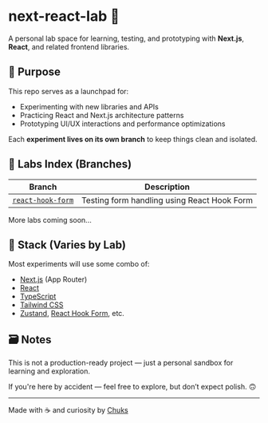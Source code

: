 # next-react-lab 🧪

A personal lab space for learning, testing, and prototyping with **Next.js**, **React**, and related frontend libraries.

## 🚀 Purpose

This repo serves as a launchpad for:

- Experimenting with new libraries and APIs
- Practicing React and Next.js architecture patterns
- Prototyping UI/UX interactions and performance optimizations

Each **experiment lives on its own branch** to keep things clean and isolated.

## 🧪 Labs Index (Branches)

| Branch                                                                                    | Description                                 |
| ----------------------------------------------------------------------------------------- | ------------------------------------------- |
| [`react-hook-form`](https://github.com/chuksemmanuel/next-react-lab/tree/react-hook-form) | Testing form handling using React Hook Form |

More labs coming soon...

## 🧱 Stack (Varies by Lab)

Most experiments will use some combo of:

- [Next.js](https://nextjs.org/) (App Router)
- [React](https://react.dev/)
- [TypeScript](https://www.typescriptlang.org/)
- [Tailwind CSS](https://tailwindcss.com/)
- [Zustand](https://zustand-demo.pmnd.rs/), [React Hook Form](https://react-hook-form.com/), etc.

## 🗃️ Notes

This is not a production-ready project — just a personal sandbox for learning and exploration.

If you're here by accident — feel free to explore, but don’t expect polish. 🙃

---

Made with ☕️ and curiosity by [Chuks](https://github.com/chuksemmanuel)
